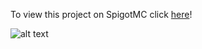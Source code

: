 To view this project on SpigotMC click [here](https://www.spigotmc.org/resources/itemapi.81393)!

![alt text](https://i.ibb.co/Z82SQpZ/banner.png)